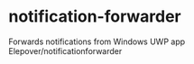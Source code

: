 # notification-forwarder
Forwards notifications from Windows UWP app Elepover/notificationforwarder
